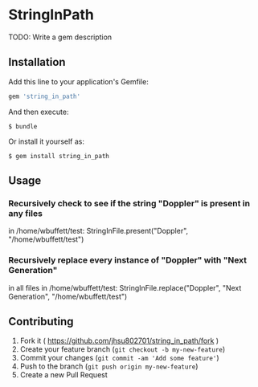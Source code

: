 # StringInPath

TODO: Write a gem description

## Installation

Add this line to your application's Gemfile:

```ruby
gem 'string_in_path'
```

And then execute:

    $ bundle

Or install it yourself as:

    $ gem install string_in_path

## Usage

### Recursively check to see if the string "Doppler" is present in any files
in /home/wbuffett/test:
StringInFile.present("Doppler", "/home/wbuffett/test")

### Recursively replace every instance of "Doppler" with "Next Generation" 
in all files in /home/wbuffett/test:
StringInFile.replace("Doppler", "Next Generation", "/home/wbuffett/test")

## Contributing

1. Fork it ( https://github.com/jhsu802701/string_in_path/fork )
2. Create your feature branch (`git checkout -b my-new-feature`)
3. Commit your changes (`git commit -am 'Add some feature'`)
4. Push to the branch (`git push origin my-new-feature`)
5. Create a new Pull Request
